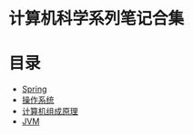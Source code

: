 # 计算机科学系列笔记合集

# 目录

- [Spring](https://github.com/2293736867/CSBookNotes/tree/main/Spring)
- [操作系统](https://github.com/2293736867/CSBookNotes/tree/main/OperatingSystem)
- [计算机组成原理](https://github.com/2293736867/CSBookNotes/tree/main/ComputerOrganization)
- [JVM](https://github.com/2293736867/CSBookNotes/tree/main/JVM)
